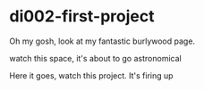 # di002-first-project

Oh my gosh, look at my fantastic burlywood page.

watch this space, it's about to go astronomical

Here it goes, watch this project. It's firing up
